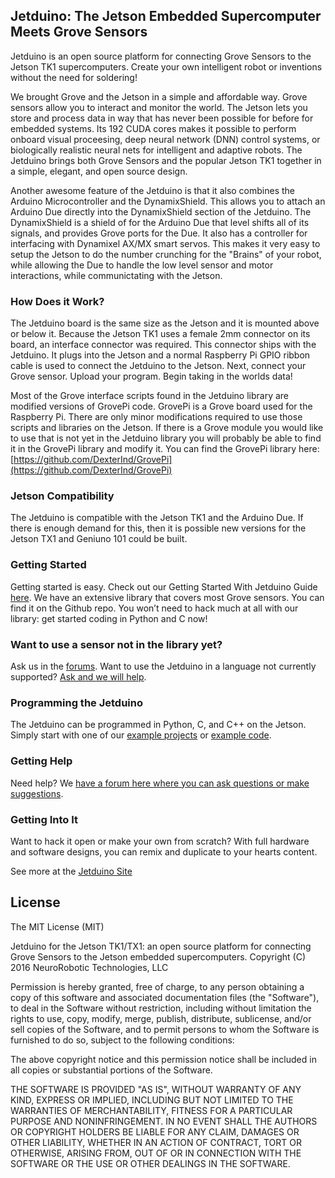 ## **Jetduino: The Jetson Embedded Supercomputer Meets Grove Sensors**
 
Jetduino is an open source platform for connecting Grove Sensors to the Jetson TK1 supercomputers.  Create your own intelligent robot or inventions without the need for soldering!

We brought Grove and the Jetson in a simple and affordable way. Grove sensors allow you to interact and monitor the world. The Jetson lets you store and process data in way that has never been possible for before for embedded systems. Its 192 CUDA cores makes it possible to perform onboard visual proceesing, deep neural network (DNN) control systems, or biologically realistic neural nets for intelligent and adaptive robots. The Jetduino brings both Grove Sensors and the popular Jetson TK1 together in a simple, elegant, and open source design. 

Another awesome feature of the Jetduino is that it also combines the Arduino Microcontroller and the DynamixShield. This allows you to attach an Arduino Due directly into the DynamixShield section of the Jetduino. The DynamixShield is a shield of for the Arduino Due that level shifts all of its signals, and provides Grove ports for the Due. It also has a controller for interfacing with Dynamixel AX/MX smart servos. This makes it very easy to setup the Jetson to do the number crunching for the "Brains" of your robot, while allowing the Due to handle the low level sensor and motor interactions, while communictating with the Jetson.

### How Does it Work?
The Jetduino board is the same size as the Jetson and it is mounted above or below it. Because the Jetson TK1 uses a female 2mm connector on its board, an interface connector was required. This connector ships with the Jetduino. It plugs into the Jetson and a normal Raspberry Pi GPIO ribbon cable is used to connect the Jetduino to the Jetson. Next, connect your Grove sensor. Upload your program. Begin taking in the worlds data!

Most of the Grove interface scripts found in the Jetduino library are modified versions of GrovePi code. GrovePi is a Grove board used for the Raspberry Pi. There are only minor modifications required to use those scripts and libraries on the Jetson. If there is a Grove module you would like to use that is not yet in the Jetduino library you will probably be able to find it in the GrovePi library and modify it. You can find the GrovePi library here: [https://github.com/DexterInd/GrovePi](https://github.com/DexterInd/GrovePi)

### Jetson Compatibility
The Jetduino is compatible with the Jetson TK1 and the Arduino Due. If there is enough demand for this, then it is possible new versions for the Jetson TX1 and Geniuno 101 could be built.

### Getting Started
Getting started is easy. Check out our Getting Started With Jetduino Guide [here](http://www.NeuroRoboticTech.com/Projects/Jetduino/get-started-with-the-Jetduino/). 
We have an extensive library that covers most Grove sensors. You can find it on the Github repo.  You won’t need to hack much at all with our library: get started coding in Python and C now! 

### Want to use a sensor not in the library yet?  
Ask us in the [forums](http://neurorobotictech.com/Community/Forum). Want to use the Jetduino in a language not currently supported? [Ask and we will help](http://neurorobotictech.com/Community/Forum).

### Programming the Jetduino
The Jetduino can be programmed in Python, C, and C++ on the Jetson.  Simply start with one of our [example projects](http://www.NeuroRoboticTech.com/Projects/Jetduino/projects-for-the-Jetson/) or [example code](https://github.com/NeuroRoboticTech/Products/Jetduino).  

### Getting Help
Need help? We [have a forum here where you can ask questions or make suggestions](http://neurorobotictech.com/Community/Forum).

### Getting Into It
Want to hack it open or make your own from scratch? With full hardware and software designs, you can remix and duplicate to your hearts content.

See more at the [Jetduino Site](http://NeuroRoboticTech.com/Projects/Jetduino/)

## License

The MIT License (MIT)

Jetduino for the Jetson TK1/TX1: an open source platform for connecting 
Grove Sensors to the Jetson embedded supercomputers.
Copyright (C) 2016  NeuroRobotic Technologies, LLC

Permission is hereby granted, free of charge, to any person obtaining a copy
of this software and associated documentation files (the "Software"), to deal
in the Software without restriction, including without limitation the rights
to use, copy, modify, merge, publish, distribute, sublicense, and/or sell
copies of the Software, and to permit persons to whom the Software is
furnished to do so, subject to the following conditions:

The above copyright notice and this permission notice shall be included in
all copies or substantial portions of the Software.

THE SOFTWARE IS PROVIDED "AS IS", WITHOUT WARRANTY OF ANY KIND, EXPRESS OR
IMPLIED, INCLUDING BUT NOT LIMITED TO THE WARRANTIES OF MERCHANTABILITY,
FITNESS FOR A PARTICULAR PURPOSE AND NONINFRINGEMENT. IN NO EVENT SHALL THE
AUTHORS OR COPYRIGHT HOLDERS BE LIABLE FOR ANY CLAIM, DAMAGES OR OTHER
LIABILITY, WHETHER IN AN ACTION OF CONTRACT, TORT OR OTHERWISE, ARISING FROM,
OUT OF OR IN CONNECTION WITH THE SOFTWARE OR THE USE OR OTHER DEALINGS IN
THE SOFTWARE.
